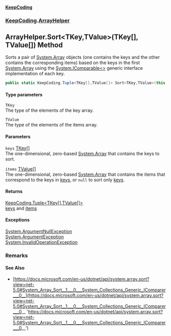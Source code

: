 #### [KeepCoding](index.md 'index')
### [KeepCoding](KeepCoding.md 'KeepCoding').[ArrayHelper](ArrayHelper.md 'KeepCoding.ArrayHelper')
## ArrayHelper.Sort&lt;TKey,TValue&gt;(TKey[], TValue[]) Method
Sorts a pair of [System.Array](https://docs.microsoft.com/en-us/dotnet/api/System.Array 'System.Array') objects (one contains the keys and the other contains the corresponding items) based on the keys in the first [System.Array](https://docs.microsoft.com/en-us/dotnet/api/System.Array 'System.Array') using the [System.IComparable&lt;&gt;](https://docs.microsoft.com/en-us/dotnet/api/System.IComparable-1 'System.IComparable`1') generic interface implementation of each key.  
```csharp
public static KeepCoding.Tuple<TKey[],TValue[]> Sort<TKey,TValue>(this TKey[] keys, TValue[] items);
```
#### Type parameters
<a name='KeepCoding_ArrayHelper_Sort_TKey_TValue_(TKey___TValue__)_TKey'></a>
`TKey`  
The type of the elements of the key array.
  
<a name='KeepCoding_ArrayHelper_Sort_TKey_TValue_(TKey___TValue__)_TValue'></a>
`TValue`  
The type of the elements of the items array.
  
#### Parameters
<a name='KeepCoding_ArrayHelper_Sort_TKey_TValue_(TKey___TValue__)_keys'></a>
`keys` [TKey](ArrayHelper_Sort_h00dEQ68FAp_0JUwQeTmxA.md#KeepCoding_ArrayHelper_Sort_TKey_TValue_(TKey___TValue__)_TKey 'KeepCoding.ArrayHelper.Sort&lt;TKey,TValue&gt;(TKey[], TValue[]).TKey')[[]](https://docs.microsoft.com/en-us/dotnet/api/System.Array 'System.Array')  
The one-dimensional, zero-based [System.Array](https://docs.microsoft.com/en-us/dotnet/api/System.Array 'System.Array') that contains the keys to sort.
  
<a name='KeepCoding_ArrayHelper_Sort_TKey_TValue_(TKey___TValue__)_items'></a>
`items` [TValue](ArrayHelper_Sort_h00dEQ68FAp_0JUwQeTmxA.md#KeepCoding_ArrayHelper_Sort_TKey_TValue_(TKey___TValue__)_TValue 'KeepCoding.ArrayHelper.Sort&lt;TKey,TValue&gt;(TKey[], TValue[]).TValue')[[]](https://docs.microsoft.com/en-us/dotnet/api/System.Array 'System.Array')  
The one-dimensional, zero-based [System.Array](https://docs.microsoft.com/en-us/dotnet/api/System.Array 'System.Array') that contains the items that correspond to the keys in [keys](ArrayHelper_Sort_h00dEQ68FAp_0JUwQeTmxA.md#KeepCoding_ArrayHelper_Sort_TKey_TValue_(TKey___TValue__)_keys 'KeepCoding.ArrayHelper.Sort&lt;TKey,TValue&gt;(TKey[], TValue[]).keys'), or `null` to sort only [keys](ArrayHelper_Sort_h00dEQ68FAp_0JUwQeTmxA.md#KeepCoding_ArrayHelper_Sort_TKey_TValue_(TKey___TValue__)_keys 'KeepCoding.ArrayHelper.Sort&lt;TKey,TValue&gt;(TKey[], TValue[]).keys').
  
#### Returns
[KeepCoding.Tuple&lt;](Tuple_T1_T2_.md 'KeepCoding.Tuple&lt;T1,T2&gt;')[TKey](ArrayHelper_Sort_h00dEQ68FAp_0JUwQeTmxA.md#KeepCoding_ArrayHelper_Sort_TKey_TValue_(TKey___TValue__)_TKey 'KeepCoding.ArrayHelper.Sort&lt;TKey,TValue&gt;(TKey[], TValue[]).TKey')[[]](https://docs.microsoft.com/en-us/dotnet/api/System.Array 'System.Array')[,](Tuple_T1_T2_.md 'KeepCoding.Tuple&lt;T1,T2&gt;')[TValue](ArrayHelper_Sort_h00dEQ68FAp_0JUwQeTmxA.md#KeepCoding_ArrayHelper_Sort_TKey_TValue_(TKey___TValue__)_TValue 'KeepCoding.ArrayHelper.Sort&lt;TKey,TValue&gt;(TKey[], TValue[]).TValue')[[]](https://docs.microsoft.com/en-us/dotnet/api/System.Array 'System.Array')[&gt;](Tuple_T1_T2_.md 'KeepCoding.Tuple&lt;T1,T2&gt;')  
[keys](ArrayHelper_Sort_h00dEQ68FAp_0JUwQeTmxA.md#KeepCoding_ArrayHelper_Sort_TKey_TValue_(TKey___TValue__)_keys 'KeepCoding.ArrayHelper.Sort&lt;TKey,TValue&gt;(TKey[], TValue[]).keys') and [items](ArrayHelper_Sort_h00dEQ68FAp_0JUwQeTmxA.md#KeepCoding_ArrayHelper_Sort_TKey_TValue_(TKey___TValue__)_items 'KeepCoding.ArrayHelper.Sort&lt;TKey,TValue&gt;(TKey[], TValue[]).items')
#### Exceptions
[System.ArgumentNullException](https://docs.microsoft.com/en-us/dotnet/api/System.ArgumentNullException 'System.ArgumentNullException')  
[System.ArgumentException](https://docs.microsoft.com/en-us/dotnet/api/System.ArgumentException 'System.ArgumentException')  
[System.InvalidOperationException](https://docs.microsoft.com/en-us/dotnet/api/System.InvalidOperationException 'System.InvalidOperationException')  
### Remarks
#### See Also
- [https://docs.microsoft.com/en-us/dotnet/api/system.array.sort?view=net-5.0#System_Array_Sort__1___0___System_Collections_Generic_IComparer___0__](https://docs.microsoft.com/en-us/dotnet/api/system.array.sort?view=net-5.0#System_Array_Sort__1___0___System_Collections_Generic_IComparer___0__ 'https://docs.microsoft.com/en-us/dotnet/api/system.array.sort?view=net-5.0#System_Array_Sort__1___0___System_Collections_Generic_IComparer___0__')
